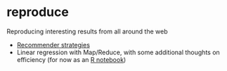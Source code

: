 # reproduce
Reproducing interesting results from all around the web

* [Recommender strategies](matrix-factorization/recommendation_strategies.ipynb)
* Linear regression with Map/Reduce, with some additional thoughts on efficiency (for now as an [R notebook](linear-regression-map-reduce/linear_regression_map_reduce.nb.html))
